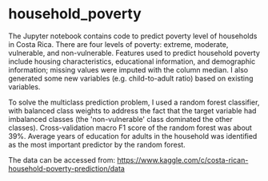 # household_poverty
The Jupyter notebook contains code to predict poverty level of households in Costa Rica. There are four levels of poverty: extreme, moderate, vulnerable, and non-vulnerable. Features used to predict household poverty include housing characteristics, educational information, and demographic information; missing values were imputed with the column median. I also generated some new variables (e.g. child-to-adult ratio) based on existing variables.

To solve the multiclass prediction problem, I used a random forest classifier, with balanced class weights to address the fact that the target variable had imbalanced classes (the 'non-vulnerable' class dominated the other classes). Cross-validation macro F1 score of the random forest was about 39%. Average years of education for adults in the household was identified as the most important predictor by the random forest.

The data can be accessed from: https://www.kaggle.com/c/costa-rican-household-poverty-prediction/data
